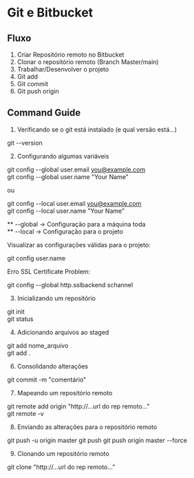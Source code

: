 # Git e Bitbucket
## Fluxo 
1. Criar Repositório remoto no Bitbucket
2. Clonar o repositório remoto (Branch Master/main)
3. Trabalhar/Desenvolver o projeto 
4. Git add 
5. Git commit 
6. Git push origin <nomeDaBranch>



## Command Guide
1. Verificando se o git está instalado (e qual versão está...)

git --version 

2. Configurando algumas variáveis 

git config --global user.email you@example.com   
git config --global user.name "Your Name"  
  
ou   
  
git config --local user.email you@example.com  
git config --local user.name "Your Name"  
  
** --global -> Configuração para a máquina toda   
** --local  -> Configuração para o projeto   
  
Visualizar as configurações válidas para o projeto:  
  
git config user.name
  
Erro SSL Certificate Problem:  

git config --global http.sslbackend schannel  

3. Inicializando um repositório 

git init  
git status 

4. Adicionando arquivos ao staged 

git add nome_arquivo   
git add . 

6. Consolidando alterações 

git commit -m "comentário"


7. Mapeando um repositório remoto

git remote add origin "http://...url do rep remoto..."  
git remote -v 

8. Enviando as alterações para o repositório remoto 

git push -u origin master 
git push 
git push origin master --force   

9. Clonando um repositório remoto 

git clone "http://...url do rep remoto..."



